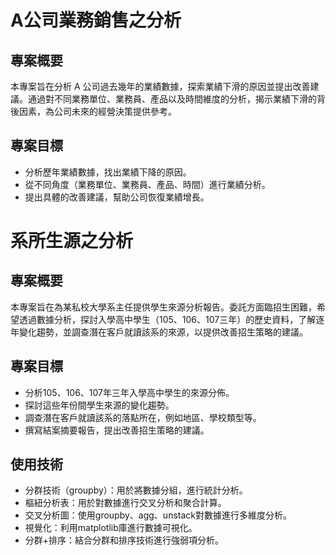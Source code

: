 # A公司業務銷售之分析

## 專案概要
本專案旨在分析 A 公司過去幾年的業績數據，探索業績下滑的原因並提出改善建議。通過對不同業務單位、業務員、產品以及時間維度的分析，揭示業績下滑的背後因素，為公司未來的經營決策提供參考。

## 專案目標
- 分析歷年業績數據，找出業績下降的原因。
- 從不同角度（業務單位、業務員、產品、時間）進行業績分析。
- 提出具體的改善建議，幫助公司恢復業績增長。

# 系所生源之分析

## 專案概要
本專案旨在為某私校大學系主任提供學生來源分析報告。委託方面臨招生困難，希望透過數據分析，探討入學高中學生（105、106、107三年）的歷史資料，了解逐年變化趨勢，並調查潛在客戶就讀該系的來源，以提供改善招生策略的建議。

## 專案目標
- 分析105、106、107年三年入學高中學生的來源分佈。
- 探討這些年份間學生來源的變化趨勢。
- 調查潛在客戶就讀該系的落點所在，例如地區、學校類型等。
- 撰寫結案摘要報告，提出改善招生策略的建議。

## 使用技術
- 分群技術（groupby）：用於將數據分組，進行統計分析。
- 樞紐分析表：用於對數據進行交叉分析和聚合計算。
- 交叉分析圖：使用groupby、agg、unstack對數據進行多維度分析。
- 視覺化：利用matplotlib庫進行數據可視化。
- 分群+排序：結合分群和排序技術進行強弱項分析。
